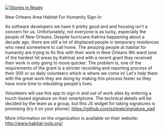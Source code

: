 [![Stories in Ready](https://badge.waffle.io/rubyforgood/habitat_humanity.png?label=ready&title=Ready)](https://waffle.io/rubyforgood/habitat_humanity)

New Orleans Area Habitat For Humanity Sign-In

As software developers we have it pretty good and and housing isn't a concern for us. Unfortunately, not everyone is as lucky, especially the people of New Orleans. Despite hurricane Katrina happening about a decade ago, there are still a lot of displaced people in temporary residences who need somewhere to call home. The amazing people at habitat for humanity are trying to fix this with their work in New Orleans 9th ward (one of the hardest hit areas by Katrina) and with a recent grant they received their work is only going to move quicker. The problem is, one of the requirements of the grant is a stricter recording and reporting process of their 300 or so daily volunteers which is where we come in! Let's help them with the great work they are doing by making this process faster so they have more time to rebuilding people's lives.

Volunteers will use this app to sign in and out of work sites by entering a touch-based signature on their smartphone. The technical details will be decided by the team as a group, but this JS widget for taking signatures is promising (try it on your phone): https://github.com/szimek/signature_pad

More information on the organization is available on their website: http://www.habitat-nola.org/
